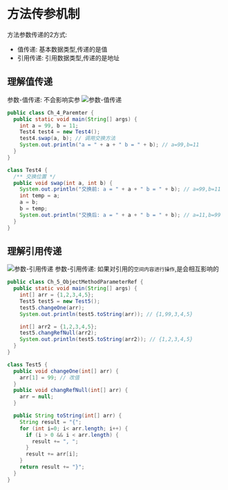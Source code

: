 # 方法传参机制
方法参数传递的2方式:
  - 值传递: 基本数据类型,传递的是值
  - 引用传递: 引用数据类型,传递的是地址



## 理解值传递
参数-值传递: 不会影响实参
![参数-值传递](https://i.postimg.cc/4NpGy5wv/image.png)
```java
public class Ch_4_Paremter {
  public static void main(String[] args) {
    int a = 99, b = 11;
    Test4 test4 = new Test4();
    test4.swap(a, b); // 调用交换方法
    System.out.println("a = " + a + " b = " + b); // a=99,b=11
  }
}

class Test4 {
  /** 交换位置 */
  public void swap(int a, int b) {
    System.out.println("交换前: a = " + a + " b = " + b); // a=99,b=11
    int temp = a;
    a = b;
    b = temp;
    System.out.println("交换后: a = " + a + " b = " + b); // a=11,b=99
  }
}
```





## 理解引用传递
![参数-引用传递](https://i.postimg.cc/J466X1W5/1.png)
参数-引用传递: 如果对引用的`空间内容进行操作`,是会相互影响的
```java
public class Ch_5_ObjectMethodParameterRef {
  public static void main(String[] args) {
    int[] arr = {1,2,3,4,5};
    Test5 test5 = new Test5();
    test5.changeOne(arr);
    System.out.println(test5.toString(arr)); // {1,99,3,4,5}

    int[] arr2 = {1,2,3,4,5};
    test5.changRefNull(arr2);
    System.out.println(test5.toString(arr2)); // {1,2,3,4,5}
  }
}

class Test5 {
  public void changeOne(int[] arr) {
    arr[1] = 99; // 改值
  }
  public void changRefNull(int[] arr) {
    arr = null;
  }

  public String toString(int[] arr) {
    String result = "{";
    for (int i=0; i< arr.length; i++) {
      if (i > 0 && i < arr.length) {
        result += ", ";
      }
      result += arr[i];
    }
    return result += "}";
  }
}
```
